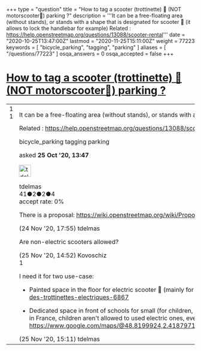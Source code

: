 +++
type = "question"
title = "How to tag a scooter (trottinette) 🛴  (NOT motorscooter🛵) parking ?"
description = '''It can be a free-floating area (without stands), or stands with a shape that is designated for scooter 🛴 (it allows to lock the handlebar for example) Related : https://help.openstreetmap.org/questions/13088/scooter-rental'''
date = "2020-10-25T13:47:00Z"
lastmod = "2020-11-25T15:11:00Z"
weight = 77223
keywords = [ "bicycle_parking", "tagging", "parking" ]
aliases = [ "/questions/77223" ]
osqa_answers = 0
osqa_accepted = false
+++

<div class="headNormal">

# [How to tag a scooter (trottinette) 🛴 (NOT motorscooter🛵) parking ?](/questions/77223/how-to-tag-a-scooter-trottinette-not-motorscooter-parking)

</div>

<div id="main-body">

<div id="askform">

<table id="question-table" style="width:100%;">
<colgroup>
<col style="width: 50%" />
<col style="width: 50%" />
</colgroup>
<tbody>
<tr>
<td style="width: 30px; vertical-align: top"><div class="vote-buttons">
<span id="post-77223-upvote" class="ajax-command post-vote up" rel="nofollow" title="I like this post (click again to cancel)"> </span>
<div id="post-77223-score" class="post-score" title="current number of votes">
1
</div>
<span id="post-77223-downvote" class="ajax-command post-vote down" rel="nofollow" title="I dont like this post (click again to cancel)"> </span> <span id="favorite-mark" class="ajax-command favorite-mark" rel="nofollow" title="mark/unmark this question as favorite (click again to cancel)"> </span>
<div id="favorite-count" class="favorite-count">
1
</div>
</div></td>
<td><div id="item-right">
<div class="question-body">
<p>It can be a free-floating area (without stands), or stands with a shape that is designated for scooter 🛴 (it allows to lock the handlebar for example)</p>
<p>Related : <a href="/questions/13088/scooter-rental">https://help.openstreetmap.org/questions/13088/scooter-rental</a></p>
</div>
<div id="question-tags" class="tags-container tags">
<span class="post-tag tag-link-bicycle_parking" rel="tag" title="see questions tagged &#39;bicycle_parking&#39;">bicycle_parking</span> <span class="post-tag tag-link-tagging" rel="tag" title="see questions tagged &#39;tagging&#39;">tagging</span> <span class="post-tag tag-link-parking" rel="tag" title="see questions tagged &#39;parking&#39;">parking</span>
</div>
<div id="question-controls" class="post-controls">
&#10;</div>
<div class="post-update-info-container">
<div class="post-update-info post-update-info-user">
<p>asked <strong>25 Oct '20, 13:47</strong></p>
<img src="https://secure.gravatar.com/avatar/284c7d641e3c7f89e18ff01f31de4c24?s=32&amp;d=identicon&amp;r=g" class="gravatar" width="32" height="32" alt="tdelmas&#39;s gravatar image" />
<p><span>tdelmas</span><br />
<span class="score" title="41 reputation points">41</span><span title="2 badges"><span class="badge1">●</span><span class="badgecount">2</span></span><span title="2 badges"><span class="silver">●</span><span class="badgecount">2</span></span><span title="4 badges"><span class="bronze">●</span><span class="badgecount">4</span></span><br />
<span class="accept_rate" title="Rate of the user&#39;s accepted answers">accept rate:</span> <span title="tdelmas has no accepted answers">0%</span></p>
</div>
</div>
<div id="comments-container-77223" class="comments-container">
<span id="77693"></span>
<div id="comment-77693" class="comment">
<div id="post-77693-score" class="comment-score">
&#10;</div>
<div class="comment-text">
<p>There is a proposal: <a href="https://wiki.openstreetmap.org/wiki/Proposed_features/ElectricBicyclesAndScooters">https://wiki.openstreetmap.org/wiki/Proposed_features/ElectricBicyclesAndScooters</a></p>
</div>
<div id="comment-77693-info" class="comment-info">
<span class="comment-age">(24 Nov '20, 17:55)</span> <span class="comment-user userinfo">tdelmas</span>
</div>
</div>
<span id="77707"></span>
<div id="comment-77707" class="comment">
<div id="post-77707-score" class="comment-score">
&#10;</div>
<div class="comment-text">
<p>Are non-electric scooters allowed?</p>
</div>
<div id="comment-77707-info" class="comment-info">
<span class="comment-age">(25 Nov '20, 14:52)</span> <span class="comment-user userinfo">Kovoschiz</span>
</div>
</div>
<span id="77708"></span>
<div id="comment-77708" class="comment">
<div id="post-77708-score" class="comment-score">
1
</div>
<div class="comment-text">
<p>I need it for two use-case:</p>
<ul>
<li><p>Painted space in the floor for electric scooter 🛴 (mainly for free-floating rental): <a href="https://www.paris.fr/pages/de-nouvelles-mesures-pour-reguler-l-usage-des-trottinettes-electriques-6867">https://www.paris.fr/pages/de-nouvelles-mesures-pour-reguler-l-usage-des-trottinettes-electriques-6867</a></p></li>
<li><p>Dedicated space in front of schools for small (for children, around age 10) kick-scooters (not electric), where you can lock them (but not bike), in France (and in France, children aren't allowed to used electric ones, even if technically, if you had one, you could park it there. Example here: <a href="https://www.google.com/maps/@48.8199924,2.4187971,3a,19.4y,136.1h,75.06t/data=!3m6!1e1!3m4!1soMNa6nNpx9x76etPrYFrog!2e0!7i16384!8i8192">https://www.google.com/maps/@48.8199924,2.4187971,3a,19.4y,136.1h,75.06t/data=!3m6!1e1!3m4!1soMNa6nNpx9x76etPrYFrog!2e0!7i16384!8i8192</a></p></li>
</ul>
</div>
<div id="comment-77708-info" class="comment-info">
<span class="comment-age">(25 Nov '20, 15:11)</span> <span class="comment-user userinfo">tdelmas</span>
</div>
</div>
</div>
<div id="comment-tools-77223" class="comment-tools">
&#10;</div>
<div class="clear">
&#10;</div>
<div id="comment-77223-form-container" class="comment-form-container">
&#10;</div>
<div class="clear">
&#10;</div>
</div></td>
</tr>
</tbody>
</table>

</div>

</div>

